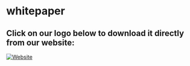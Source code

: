 # whitepaper

## Click on our logo below to download it directly from our website:
[![Website](https://github.com/RigoInvestment/website/blob/master/img/RigoLogoTop.png)](http://rigoblock.com)
